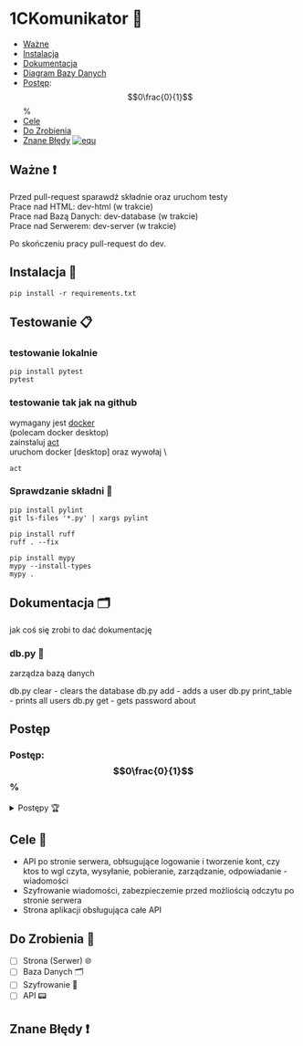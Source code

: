 # 1CKomunikator 💬
- [Ważne](#ważne-)
- [Instalacja](#instalacja-)
- [Dokumentacja](#dokumentacja-)
- [Diagram Bazy Danych](https://app.diagrams.net/#HMio-coder%2FKomunikatorC-server%2Fmain%2FDB-model.drawio#%7B%22pageId%22%3A%22IgY-TPN_slxYMBxNZM7g%22%7Dh)
- [Postęp](#postęp): $$0\frac{0}{1}$$%
- [Cele](#cele-)
- [Do Zrobienia](#do-zrobienia-)
- [Znane Błędy](#znane-błędy-)
  <a href="#funkcje-">![equ](https://latex.codecogs.com/svg.image?&space;2\frac{10}{2}\%)</a>
## Ważne ❗
Przed pull-request sparawdź składnie oraz uruchom testy \
Prace nad HTML: dev-html (w trakcie) \
Prace nad Bazą Danych: dev-database (w trakcie) \
Prace nad Serwerem: dev-server (w trakcie)

Po skończeniu pracy pull-request do dev.

## Instalacja 💽

```shell
pip install -r requirements.txt
```

## Testowanie 📋

### testowanie lokalnie

```shell
pip install pytest
pytest
```

### testowanie tak jak na github

wymagany jest [docker](https://www.docker.com/) \
(polecam docker desktop) \
zainstaluj [act](https://nektosact.com/installation/index.html) \
uruchom docker [desktop] oraz wywołaj \
```shell
act
```

### Sprawdzanie składni 📠

```shell
pip install pylint
git ls-files '*.py' | xargs pylint
```


```shell
pip install ruff
ruff . --fix
```

```shell
pip install mypy
mypy --install-types
mypy .
```

## Dokumentacja 🗂️

jak coś się zrobi to dać dokumentację

### db.py 📑

zarządza bazą danych

db.py clear                 - clears the database
db.py add <user> <password> - adds a user
db.py print_table           - prints all users
db.py get <user>            - gets password about

## Postęp

### **Postęp: $$0\frac{0}{1}$$%**

<details>
<summary> Postępy 🏆 </summary>

### Podstawa serwera 🌐

- [ ] Całość gotowa     (100%)
- [ ] Większość gotowa  (~75%)
- [ ] Połowa gotowa     (~50%)
- [ ] Mniejszość gotowa (~25%)
- [x] Nic nie jest gotowe (0%)

### Obsługa bazy danych 📠

- [ ] Całość gotowa     (100%)
- [ ] Większość gotowa  (~75%)
- [ ] Połowa gotowa     (~50%)
- [ ] Mniejszość gotowa (~25%)
- [x] Nic nie jest gotowe (0%)

### Działające API - Weryfikacja danych 🗂️

- [ ] Całość gotowa     (100%)
- [ ] Większość gotowa  (~75%)
- [ ] Połowa gotowa     (~50%)
- [ ] Mniejszość gotowa (~25%)
- [x] Nic nie jest gotowe (0%)

### Działające API - Obsługa wiadomości 💬

- [ ] Całość gotowa     (100%)
- [ ] Większość gotowa  (~75%)
- [ ] Połowa gotowa     (~50%)
- [ ] Mniejszość gotowa (~25%)
- [x] Nic nie jest gotowe (0%)

### Szyfrowanie 📟

- [ ] Całość gotowa     (100%)
- [ ] Większość gotowa  (~75%)
- [ ] Połowa gotowa     (~50%)
- [ ] Mniejszość gotowa (~25%)
- [x] Nic nie jest gotowe (0%)

### Inne g$%&a 🥚

- [ ] Całość gotowa     (100%)
- [ ] Większość gotowa  (~75%)
- [ ] Połowa gotowa     (~50%)
- [ ] Mniejszość gotowa (~25%)
- [x] Nic nie jest gotowe (0%)

</details>

## Cele 🏅

- API po stronie serwera, obłsugujące logowanie i tworzenie kont, czy ktos to wgl czyta, wysyłanie, pobieranie, zarządzanie, odpowiadanie -
  wiadomości
- Szyfrowanie wiadomości, zabezpieczemie przed możliością odczytu po stronie serwera
- Strona aplikacji obsługująca całe API

## Do Zrobienia 🧾

- [ ] Strona (Serwer) 🌐
- [ ] Baza Danych 🗂️
- [ ] Szyfrowanie 🔐
- [ ] API 📟

## Znane Błędy ❗
